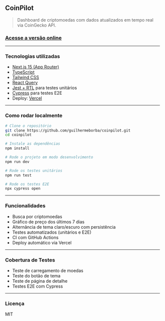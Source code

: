 ## CoinPilot

> Dashboard de criptomoedas com dados atualizados em tempo real via CoinGecko API.

### [Acesse a versão online](https://coinpilot-git-main-guilhermeborbas-projects.vercel.app)

---

### Tecnologias utilizadas

* [Next.js 15 (App Router)](https://nextjs.org/)
* [TypeScript](https://www.typescriptlang.org/)
* [Tailwind CSS](https://tailwindcss.com/)
* [React Query](https://tanstack.com/query/latest)
* [Jest + RTL](https://jestjs.io/) para testes unitários
* [Cypress](https://www.cypress.io/) para testes E2E
* Deploy: [Vercel](https://vercel.com)

---

### Como rodar localmente

```bash
# Clone o repositório
git clone https://github.com/guilhermeborba/coinpilot.git
cd coinpilot

# Instale as dependências
npm install

# Rode o projeto em modo desenvolvimento
npm run dev

# Rode os testes unitários
npm run test

# Rode os testes E2E
npx cypress open
```

---

### Funcionalidades

* Busca por criptomoedas
* Gráfico de preço dos últimos 7 dias
* Alternância de tema claro/escuro com persistência
* Testes automatizados (unitários e E2E)
* CI com GitHub Actions
* Deploy automático via Vercel

---

### Cobertura de Testes

* Teste de carregamento de moedas
* Teste do botão de tema
* Teste de página de detalhe
* Testes E2E com Cypress

---

### Licença

MIT
